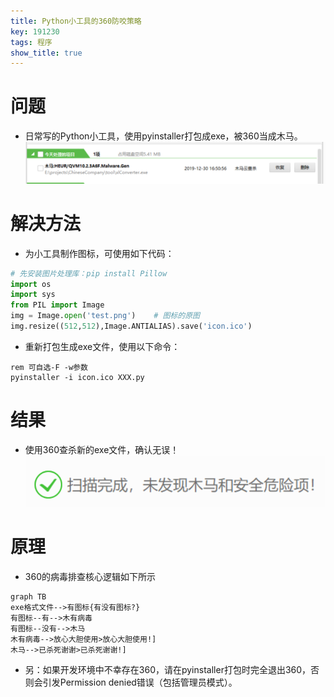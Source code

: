 ```yaml
---
title: Python小工具的360防咬策略
key: 191230
tags: 程序
show_title: true
---
```


# 问题
- 日常写的Python小工具，使用pyinstaller打包成exe，被360当成木马。
![trojan](/res/191230/trojan.png)

# 解决方法
- 为小工具制作图标，可使用如下代码：
```python
# 先安装图片处理库：pip install Pillow
import os
import sys
from PIL import Image
img = Image.open('test.png')    # 图标的原图
img.resize((512,512),Image.ANTIALIAS).save('icon.ico') 
```
- 重新打包生成exe文件，使用以下命令：
```batch
rem 可自选-F -w参数
pyinstaller -i icon.ico XXX.py
```

# 结果
- 使用360查杀新的exe文件，确认无误！
![no_virus](/res/191230/no_virus.png)

# 原理
- 360的病毒排查核心逻辑如下所示
```mermaid
graph TB
exe格式文件-->有图标{有没有图标?}
有图标--有-->木有病毒
有图标--没有-->木马
木有病毒-->放心大胆使用>放心大胆使用!]
木马-->已杀死谢谢>已杀死谢谢!]
```
- 另：如果开发环境中不幸存在360，请在pyinstaller打包时完全退出360，否则会引发Permission denied错误（包括管理员模式）。
